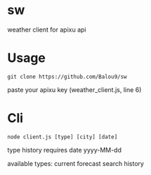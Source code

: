 # sw

weather client for apixu api

# Usage

```
git clone https://github.com/Balou9/sw
```

paste your apixu key (weather_client.js, line 6)

# Cli

```
node client.js [type] [city] [date]
```

type history requires date yyyy-MM-dd

available types:
current
forecast
search
history
